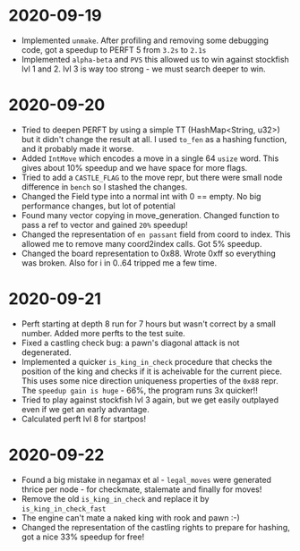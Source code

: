 # 2020-09-19

- Implemented `unmake`. After profiling and removing some debugging code, got a speedup to PERFT 5 from `3.2s` to `2.1s`
- Implemented `alpha-beta` and `PVS` this allowed us to win against stockfish lvl 1 and 2. lvl 3 is way too strong - we must
search deeper to win.

# 2020-09-20

- Tried to deepen PERFT by using a simple TT (HashMap<String, u32>) but it didn't change the result at all. I used `to_fen` as a hashing function, and it probably made it worse.
- Added `IntMove` which encodes a move in a single 64 `usize` word. This gives about 10% speedup and we have space for more flags.
- Tried to add a `CASTLE_FLAG` to the move repr, but there were small node difference in `bench` so I stashed the changes.
- Changed the Field type into a normal int with 0 == empty. No big performance changes, but lot of potential
- Found many vector copying in move_generation. Changed function to pass a ref to vector and gained `20%` speedup!
- Changed the representation of `en passant` field from coord to index. This allowed me to remove many coord2index calls. Got 5% speedup.
- Changed the board representation to 0x88. Wrote 0xff so everything was broken. Also for i in 0..64 tripped me a few time.

# 2020-09-21

- Perft starting at depth 8 run for 7 hours but wasn't correct by a small number. Added more perfts to the test suite.
- Fixed a castling check bug: a pawn's diagonal attack is not degenerated.
- Implemented a quicker `is_king_in_check` procedure that checks the position of the king and checks if it is acheivable for the current piece. This uses some nice direction uniqueness properties of the `0x88` repr. The `speedup gain is huge` - 66%, the program runs 3x quicker!!
- Tried to play against stockfish lvl 3 again, but we get easily outplayed even if we get an early advantage.
- Calculated perft lvl 8 for startpos!

# 2020-09-22

- Found a big mistake in negamax et al - `legal_moves` were generated thrice per node - for checkmate, stalemate and finally for moves!
- Remove the old `is_king_in_check` and replace it by `is_king_in_check_fast`
- The engine can't mate a naked king with rook and pawn :-)
- Changed the representation of the castling rights to prepare for hashing, got a nice 33% speedup for free!